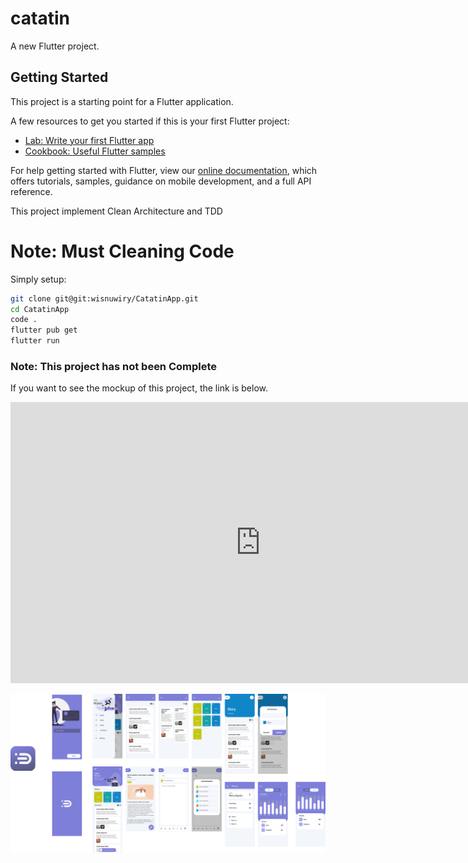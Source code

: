# catatin

A new Flutter project.

## Getting Started

This project is a starting point for a Flutter application.

A few resources to get you started if this is your first Flutter project:

- [Lab: Write your first Flutter app](https://flutter.dev/docs/get-started/codelab)
- [Cookbook: Useful Flutter samples](https://flutter.dev/docs/cookbook)

For help getting started with Flutter, view our
[online documentation](https://flutter.dev/docs), which offers tutorials,
samples, guidance on mobile development, and a full API reference.

This project implement Clean Architecture and TDD

# Note: Must Cleaning Code

Simply setup:

```bash
git clone git@git:wisnuwiry/CatatinApp.git
cd CatatinApp
code .
flutter pub get
flutter run
```

### Note: This project has not been Complete

If you want to see the mockup of this project, the link is below.

<iframe style="border: none;" width="800" height="450" src="https://www.figma.com/embed?embed_host=share&url=https%3A%2F%2Fwww.figma.com%2Ffile%2Fe6yjTOh1yKYWGM4iYKeSTr%2FCatatin%3Fnode-id%3D0%253A1" allowfullscreen></iframe>

![MockUp Catatin App](./image/mockup.png)